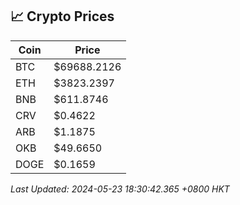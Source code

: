 ## 📈 Crypto Prices

| Coin | Price |
| ---- | ----- |
| BTC | $69688.2126 |
| ETH | $3823.2397 |
| BNB | $611.8746 |
| CRV | $0.4622 |
| ARB | $1.1875 |
| OKB | $49.6650 |
| DOGE | $0.1659 |

_Last Updated: 2024-05-23 18:30:42.365 +0800 HKT_